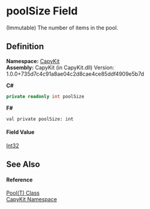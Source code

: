 # poolSize Field


(Immutable) The number of items in the pool.



## Definition
**Namespace:** <a href="N_CapyKit.md">CapyKit</a>  
**Assembly:** CapyKit (in CapyKit.dll) Version: 1.0.0+735d7c4c91a8ae04c2d8cae4ce85ddf4909e5b7d

**C#**
``` C#
private readonly int poolSize
```
**F#**
``` F#
val private poolSize: int
```



#### Field Value
<a href="https://learn.microsoft.com/dotnet/api/system.int32" target="_blank" rel="noopener noreferrer">Int32</a>

## See Also


#### Reference
<a href="T_CapyKit_Pool_1.md">Pool(T) Class</a>  
<a href="N_CapyKit.md">CapyKit Namespace</a>  
